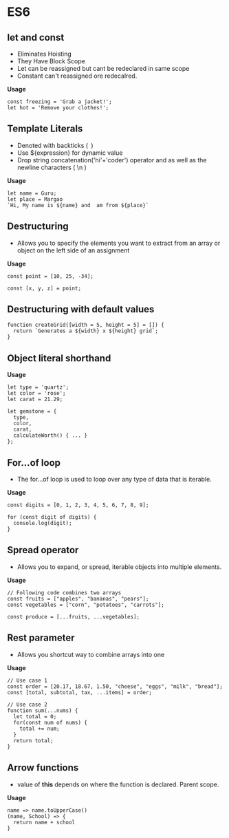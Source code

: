 # ES6

##  let and const
- Eliminates Hoisting 
- They Have Block Scope
- Let can be reassigned but cant be redeclared in same scope
- Constant can't reassigned ore redecalred.

**Usage**
```
const freezing = 'Grab a jacket!';
let hot = 'Remove your clothes!';
```
## Template Literals
- Denoted with backticks (` `)
- Use ${expression} for dynamic value
- Drop string concatenation('hi'+'coder') operator and as well as the newline characters ( \n )

**Usage**
```
let name = Guru;
let place = Margao
`Hi, My name is ${name} and  am from ${place}`
```

## Destructuring
- Allows you to specify the elements you want to extract from an array or object on the left side of an assignment


**Usage**
```
const point = [10, 25, -34];

const [x, y, z] = point;
```
## Destructuring with default values
```
function createGrid([width = 5, height = 5] = []) {
  return `Generates a ${width} x ${height} grid`;
}
```

## Object literal shorthand

**Usage**
```
let type = 'quartz';
let color = 'rose';
let carat = 21.29;

let gemstone = {
  type,
  color,
  carat,
  calculateWorth() { ... }
};
```

## For...of loop
- The for...of loop is used to loop over any type of data that is iterable.

**Usage**
```
const digits = [0, 1, 2, 3, 4, 5, 6, 7, 8, 9];

for (const digit of digits) {
  console.log(digit);
}
```

## Spread operator
- Allows you to expand, or spread, iterable objects into multiple elements.

**Usage**
```
// Following code combines two arrays
const fruits = ["apples", "bananas", "pears"];
const vegetables = ["corn", "potatoes", "carrots"];

const produce = [...fruits, ...vegetables];
```

## Rest parameter
- Allows you shortcut way to combine arrays into one

**Usage**
```
// Use case 1
const order = [20.17, 18.67, 1.50, "cheese", "eggs", "milk", "bread"];
const [total, subtotal, tax, ...items] = order;

// Use case 2
function sum(...nums) {
  let total = 0;  
  for(const num of nums) {
    total += num;
  }
  return total;
}
```

## Arrow functions
- value of **this** depends on where the function is declared. Parent scope.

**Usage**
```
name => name.toUpperCase()
(name, School) => {
  return name + school
}
```


